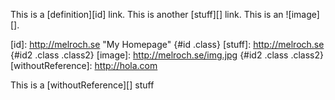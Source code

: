 This is a [definition][id] link.
This is another [stuff][] link.
This is an ![image][].

[id]: http://melroch.se "My Homepage" {#id .class}
[stuff]: http://melroch.se {#id2 .class .class2}
[image]: http://melroch.se/img.jpg {#id2 .class .class2}
[withoutReference]: http://hola.com

This is a [withoutReference][] stuff

